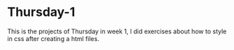 # Thursday-1
This is the projects of Thursday in week 1, I did exercises about how to style in css after creating a html files.